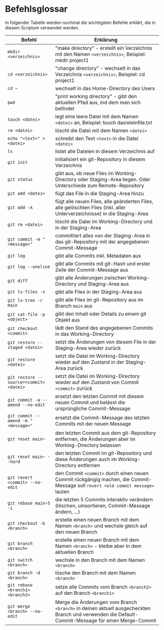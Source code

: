 # Befehlsglossar

In folgender Tabelle werden nochmal die wichtigsten Befehle erklärt, die in diesem Scriptum verwendet werden.

| Befehl  | Erklärung |
| ------------- | ------------- |
| `mkdir <verzeichnis>` | "make directory" - erstellt ein Verzeichnis mit den Namen `<verzeichnis>`, Beispiel: mkdir project1 |
| `cd <verzeichnis>`   | "change directory" - wechselt in das Verzeichnis `<verzeichnis>`, Beispiel: cd project1  |
| `cd ~` | wechselt in das Home-Directory des Users |
| `pwd` | "print working directory" - gibt den aktuellen Pfad aus, ind dem man sich befindet |
| `touch <datei>` | legt eine leere Datei mit dem Namen `<datei>` an, Beispiel: touch dasisteinfile.txt |
| `rm <datei>` | löscht die Datei mit dem Namen `<datei>` |
| `echo "<text>" > <datei>` | schreibt den Text `<text>` in die Datei `<datei>` |
| `ls` | listet alle Dateien in diesem Verzeichnis auf |
| `git init` | initialisiert ein git-Repository in diesem Verzeichnis |
| `git status` | gibt aus, ob neue Files im Working-Directory oder Staging-Area liegen. Oder Unterschiede zum Remote-Repository |
| `git add <datei>` | fügt das File in die Staging-Area hinzu |
| `git add -A` | fügt alle neuen Files, alle geänderten Files, alle gelöschten Files (inkl. aller Unterverzeichnisse) in die Staging-Area |
| `git rm <datei>` | löscht die Datei im Working-Directory und in der Staging-Area |
| `git commit -m "<message>"` | committiert alles von der Staging-Area in das git-Repository mit der angegebenen Commit-Message |
| `git log` | gibt alle Commits inkl. Metadaten aus |
| `git log --oneline`| gibt alle Commits mit git-Hash und erster Zeile der Commit-Message aus |
| `git diff` | gibt alle Änderungen zwischen Working-Directory und Staging-Area aus |
| `git ls-files -s` | gibt alle Files in der Staging-Area aus |
| `git ls-tree -r main` | gibt alle Files im git-Repository aus im Branch `main` aus |
| `git cat-file -p <object>` | gibt den Inhalt oder Details zu einem git Objekt aus |
| `git checkout <commit>` | lädt den Stand des angegebenen Commits in das Working-Directory |
| `git restore --staged <datei>` | setzt die Änderungen von diesem File in der Staging-Area wieder zurück |
| `git restore <datei>` | setzt die Datei im Working-Directory wieder auf den Zustand in der Staging-Area zurück |
| `git restore --source=<commit> <datei>` | setzt die Datei im Working-Directory wieder auf den Zustand von Commit `<commit>` zurück |
| `git commit -a --amend --no-edit` | ersetzt den letzten Commit mit diesem neuen Commit und belässt die ursprüngliche Commit-Message |
| `git commit --amend -m "<message>"` | ersetzt die Commit-Message des letzten Commits mit der neuen Message |
| `git reset main~` | den letzten Commit aus dem git-Repository entfernen, die Änderungen aber im Working-Directory belassen |
| `git reset main~ --hard` | den letzten Commit im git-Repository und diese Änderungen auch im Working-Directory entfernen |
| `git revert <commit> --no-edit` | den Commit `<commit>` durch einen neuen Commit rückgängig machen, die Commit-Message soll `revert <old commit message>` lauten |
| `git rebase main~5 -i` | die letzten 5 Commits interaktiv verändern (löschen, umsortieren, Commit-Message ändern, ...) |
| `git checkout -b <branch>` | erstelle einen neuen Branch mit dem Namen `<branch>` und wechsle gleich auf den neuen Branch |
| `git branch <branch>` | erstelle einen neuen Branch mit dem Namen `<branch>` - bleibe aber in dem aktuellen Branch|
| `git switch <branch>` | wechsle in den Branch mit dem Namen `<branch>`|
| `git branch -d <branch>` | lösche den Branch mit dem Namen `<branch>`|
| `git rebase <branch1> <branch2>` | setze alle Commits vom Branch `<branch2>` auf den Branch `<branch1>` |
| `git merge <branch> --no-edit` | Merge die Änderungen vom Branch `<branch>` in deinen aktuell ausgecheckten Branch und verwenden die Default-Commit-Message für einen Merge-Commit |

